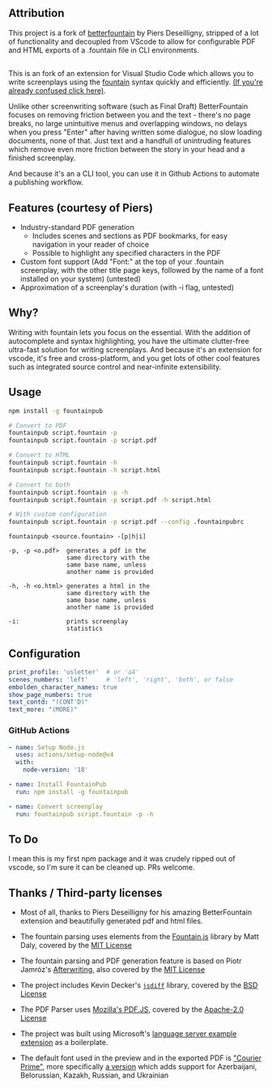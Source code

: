 ## Attribution

This project is a fork of [betterfountain](https://github.com/piersdeseilligny/betterfountain) by Piers Deseilligny, stripped of a lot of functionality and decoupled from VScode to allow for configurable PDF and HTML exports of a .fountain file in CLI environments.
##
This is an fork of an extension for Visual Studio Code which allows you to write screenplays using the [fountain](https://fountain.io/) syntax quickly and efficiently. [(If you're already confused click here)](https://github.com/piersdeseilligny/betterfountain/blob/master/FAQ.md).

Unlike other screenwriting software (such as Final Draft) BetterFountain focuses on removing friction between you and the text - there's no page breaks, no large unintuitive menus and overlapping windows, no delays when you press "Enter" after having written some dialogue, no slow loading documents, none of that. Just text and a handfull of unintruding features which remove even more friction between the story in your head and a finished screenplay.

And because it's an a CLI tool, you can use it in Github Actions to automate a publishing workflow.
## Features (courtesy of Piers)
* Industry-standard PDF generation
    * Includes scenes and sections as PDF bookmarks, for easy navigation in your reader of choice
    * Possible to highlight any specified characters in the PDF
* Custom font support (Add "Font:" at the top of your .fountain screenplay, with the other title page keys, followed by the name of a font installed on your system) (untested)
* Approximation of a screenplay's duration (with -i flag, untested)
## Why?

Writing with fountain lets you focus on the essential. With the addition of autocomplete and syntax highlighting, you have the ultimate clutter-free ultra-fast solution for writing screenplays. And because it's an extension for vscode, it's free and cross-platform, and you get lots of other cool features such as integrated source control and near-infinite extensibility.

## Usage
```sh
npm install -g fountainpub

# Convert to PDF
fountainpub script.fountain -p
fountainpub script.fountain -p script.pdf

# Convert to HTML
fountainpub script.fountain -h
fountainpub script.fountain -h script.html

# Convert to both
fountainpub script.fountain -p -h
fountainpub script.fountain -p script.pdf -h script.html

# With custom configuration
fountainpub script.fountain -p script.pdf --config .fountainpubrc
```

```
fountainpub <source.fountain> -[p|h|i]

-p, -p <o.pdf>  generates a pdf in the 
                same directory with the 
                same base name, unless 
                another name is provided

-h, -h <o.html> generates a html in the 
                same directory with the 
                same base name, unless 
                another name is provided

-i:             prints screenplay 
                statistics
```
## Configuration
```yaml
print_profile: 'usletter'  # or 'a4'
scenes_numbers: 'left'     # 'left', 'right', 'both', or false
embolden_character_names: true
show_page_numbers: true
text_contd: "(CONT'D)"
text_more: "(MORE)"
```

### GitHub Actions

```yaml
- name: Setup Node.js
  uses: actions/setup-node@v4
  with:
    node-version: '18'

- name: Install FountainPub
  run: npm install -g fountainpub

- name: Convert screenplay
  run: fountainpub script.fountain -p -h
```
## To Do

I mean this is my first npm package and it was crudely ripped out of vscode, so I'm sure it can be cleaned up. PRs welcome.

## Thanks / Third-party licenses

* Most of all, thanks to Piers Deseilligny for his amazing BetterFountain extension and beautifully generated pdf and html files.

* The fountain parsing uses elements from the [Fountain.js](https://github.com/mattdaly/Fountain.js) library by Matt Daly, covered by the [MIT License](https://github.com/mattdaly/Fountain.js/blob/master/LICENSE.md)

* The fountain parsing and PDF generation feature is based on Piotr Jamróz's [Afterwriting](https://github.com/ifrost/afterwriting-labs), also covered by the [MIT License](https://github.com/ifrost/afterwriting-labs)

* The project includes Kevin Decker's [`jsdiff`](https://github.com/kpdecker/jsdiff) library, covered by the [BSD License](https://raw.githubusercontent.com/kpdecker/jsdiff/master/LICENSE)

* The PDF Parser uses [Mozilla's PDF.JS](https://github.com/mozilla/pdf.js), covered by the [Apache-2.0 License](https://github.com/mozilla/pdf.js/blob/master/LICENSE)

* The project was built using Microsoft's [language server example extension](https://github.com/Microsoft/vscode-extension-samples/tree/master/lsp-sample) as a boilerplate.

* The default font used in the preview and in the exported PDF is ["Courier Prime"](https://quoteunquoteapps.com/courierprime/), more specifically [a version](http://dimkanovikov.pro/courierprime/) which adds support for Azerbaijani, Belorussian, Kazakh, Russian, and Ukrainian
